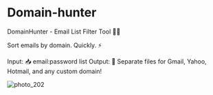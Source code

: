 # Domain-hunter
DomainHunter - Email List Filter Tool 🎯📧

Sort emails by domain. Quickly. ⚡

Input: 📥 email:password list
Output: 📂 Separate files for Gmail, Yahoo, Hotmail, and any custom domain!


![photo_202](https://github.com/user-attachments/assets/76fd3774-4726-4355-bff8-41069d6e1b95)
